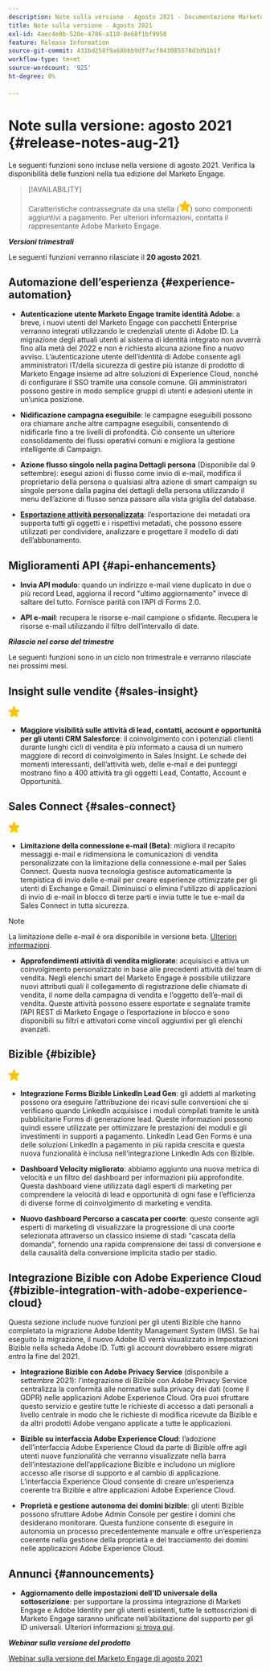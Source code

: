 ```yaml
---
description: Note sulla versione - Agosto 2021 - Documentazione Marketo - Documentazione del prodotto
title: Note sulla versione - Agosto 2021
exl-id: 4aec4e0b-520e-4786-a110-8e68f1bf9950
feature: Release Information
source-git-commit: 431bd258f9a68bbb9df7acf043085578d3d91b1f
workflow-type: tm+mt
source-wordcount: '925'
ht-degree: 0%

---
```


# Note sulla versione: agosto 2021 {#release-notes-aug-21}

Le seguenti funzioni sono incluse nella versione di agosto 2021. Verifica la disponibilità delle funzioni nella tua edizione del Marketo Engage.

>[!AVAILABILITY]
>
>Caratteristiche contrassegnate da una stella (![](assets/yellow-star.png)) sono componenti aggiuntivi a pagamento. Per ulteriori informazioni, contatta il rappresentante Adobe Marketo Engage.

**_Versioni trimestrali_**

Le seguenti funzioni verranno rilasciate il **20 agosto 2021**.

## Automazione dell’esperienza {#experience-automation}

* **Autenticazione utente Marketo Engage tramite identità Adobe**: a breve, i nuovi utenti del Marketo Engage con pacchetti Enterprise verranno integrati utilizzando le credenziali utente di Adobe ID. La migrazione degli attuali utenti al sistema di identità integrato non avverrà fino alla metà del 2022 e non è richiesta alcuna azione fino a nuovo avviso. L’autenticazione utente dell’identità di Adobe consente agli amministratori IT/della sicurezza di gestire più istanze di prodotto di Marketo Engage insieme ad altre soluzioni di Experience Cloud, nonché di configurare il SSO tramite una console comune. Gli amministratori possono gestire in modo semplice gruppi di utenti e adesioni utente in un’unica posizione.

* **Nidificazione campagna eseguibile**: le campagne eseguibili possono ora chiamare anche altre campagne eseguibili, consentendo di nidificarle fino a tre livelli di profondità. Ciò consente un ulteriore consolidamento dei flussi operativi comuni e migliora la gestione intelligente di Campaign.

* **Azione flusso singolo nella pagina Dettagli persona** (Disponibile dal 9 settembre): esegui azioni di flusso come invio di e-mail, modifica il proprietario della persona o qualsiasi altra azione di smart campaign su singole persone dalla pagina dei dettagli della persona utilizzando il menu dell’azione di flusso senza passare alla vista griglia del database.

* **[Esportazione attività personalizzata](/help/marketo/product-docs/administration/marketo-custom-activities/custom-activity-metadata-export.md)**: l’esportazione dei metadati ora supporta tutti gli oggetti e i rispettivi metadati, che possono essere utilizzati per condividere, analizzare e progettare il modello di dati dell’abbonamento.

## Miglioramenti API {#api-enhancements}

* **Invia API modulo**: quando un indirizzo e-mail viene duplicato in due o più record Lead, aggiorna il record &quot;ultimo aggiornamento&quot; invece di saltare del tutto. Fornisce parità con l’API di Forms 2.0.

* **API e-mail**: recupera le risorse e-mail campione o sfidante. Recupera le risorse e-mail utilizzando il filtro dell’intervallo di date.

**_Rilascio nel corso del trimestre_**

Le seguenti funzioni sono in un ciclo non trimestrale e verranno rilasciate nei prossimi mesi.

## Insight sulle vendite {#sales-insight}

![(stella)](assets/yellow-star.png)

* **Maggiore visibilità sulle attività di lead, contatti, account e opportunità per gli utenti CRM Salesforce**: il coinvolgimento con i potenziali clienti durante lunghi cicli di vendita è più informato a causa di un numero maggiore di record di coinvolgimento in Sales Insight. Le schede dei momenti interessanti, dell’attività web, delle e-mail e dei punteggi mostrano fino a 400 attività tra gli oggetti Lead, Contatto, Account e Opportunità.

## Sales Connect {#sales-connect}

![(stella)](assets/yellow-star.png)

* **Limitazione della connessione e-mail (Beta)**: migliora il recapito messaggi e-mail e ridimensiona le comunicazioni di vendita personalizzate con la limitazione della connessione e-mail per Sales Connect. Questa nuova tecnologia gestisce automaticamente la tempistica di invio delle e-mail per creare esperienze ottimizzate per gli utenti di Exchange e Gmail. Diminuisci o elimina l&#39;utilizzo di applicazioni di invio di e-mail in blocco di terze parti e invia tutte le tue e-mail da Sales Connect in tutta sicurezza.

>[!NOTE]
>
>La limitazione delle e-mail è ora disponibile in versione beta. [Ulteriori informazioni](/help/marketo/product-docs/marketo-sales-connect/email/email-delivery/email-connection-throttling.md).

* **Approfondimenti attività di vendita migliorate**: acquisisci e attiva un coinvolgimento personalizzato in base alle precedenti attività del team di vendita. Negli elenchi smart del Marketo Engage è possibile utilizzare nuovi attributi quali il collegamento di registrazione delle chiamate di vendita, il nome della campagna di vendita e l’oggetto dell’e-mail di vendita.  Queste attività possono essere esportate e segnalate tramite l’API REST di Marketo Engage o l’esportazione in blocco e sono disponibili su filtri e attivatori come vincoli aggiuntivi per gli elenchi avanzati.

## Bizible {#bizible}

![](assets/yellow-star.png)

* **Integrazione Forms Bizible LinkedIn Lead Gen**: gli addetti al marketing possono ora eseguire l’attribuzione dei ricavi sulle conversioni che si verificano quando LinkedIn acquisisce i moduli compilati tramite le unità pubblicitarie Forms di generazione lead. Queste informazioni possono quindi essere utilizzate per ottimizzare le prestazioni dei moduli e gli investimenti in supporti a pagamento. LinkedIn Lead Gen Forms è una delle soluzioni LinkedIn a pagamento in più rapida crescita e questa nuova funzionalità è inclusa nell&#39;integrazione LinkedIn Ads con Bizible.

* **Dashboard Velocity migliorato**: abbiamo aggiunto una nuova metrica di velocità e un filtro del dashboard per informazioni più approfondite. Questa dashboard viene utilizzata dagli esperti di marketing per comprendere la velocità di lead e opportunità di ogni fase e l’efficienza di diverse forme di coinvolgimento di marketing e vendita.

* **Nuovo dashboard Percorso a cascata per coorte**: questo consente agli esperti di marketing di visualizzare la progressione di una coorte selezionata attraverso un classico insieme di stadi &quot;cascata della domanda&quot;, fornendo una rapida comprensione dei tassi di conversione e della causalità della conversione implicita stadio per stadio.

## Integrazione Bizible con Adobe Experience Cloud {#bizible-integration-with-adobe-experience-cloud}

Questa sezione include nuove funzioni per gli utenti Bizible che hanno completato la migrazione Adobe Identity Management System (IMS). Se hai eseguito la migrazione, il nuovo Adobe ID verrà visualizzato in Impostazioni Bizible nella scheda Adobe ID. Tutti gli account dovrebbero essere migrati entro la fine del 2021.

* **Integrazione Bizible con Adobe Privacy Service** (disponibile a settembre 2021): l’integrazione di Bizible con Adobe Privacy Service centralizza la conformità alle normative sulla privacy dei dati (come il GDPR) nelle applicazioni Adobe Experience Cloud. Ora puoi sfruttare questo servizio e gestire tutte le richieste di accesso a dati personali a livello centrale in modo che le richieste di modifica ricevute da Bizible e da altri prodotti Adobe vengano applicate a tutte le applicazioni.

* **Bizible su interfaccia Adobe Experience Cloud**: l’adozione dell’interfaccia Adobe Experience Cloud da parte di Bizible offre agli utenti nuove funzionalità che verranno visualizzate nella barra dell’intestazione dell’applicazione Bizible e includono un migliore accesso alle risorse di supporto e al cambio di applicazione. L’interfaccia Experience Cloud consente di creare un’esperienza coerente tra Bizible e altre applicazioni Adobe Experience Cloud.

* **Proprietà e gestione autonoma dei domini bizible**: gli utenti Bizible possono sfruttare Adobe Admin Console per gestire i domini che desiderano monitorare. Questa funzione consente di eseguire in autonomia un processo precedentemente manuale e offre un’esperienza coerente nella gestione della proprietà e del tracciamento dei domini nelle applicazioni Adobe Experience Cloud.

## Annunci {#announcements}

* **Aggiornamento delle impostazioni dell&#39;ID universale della sottoscrizione**: per supportare la prossima integrazione di Marketi Engage e Adobe Identity per gli utenti esistenti, tutte le sottoscrizioni di Marketo Engage saranno unificate nell’abilitazione del supporto per gli ID universali. Ulteriori informazioni [si trova qui](/help/marketo/product-docs/administration/settings/using-a-universal-id-for-subscription-login.md).

**_Webinar sulla versione del prodotto_**

[Webinar sulla versione del Marketo Engage di agosto 2021](https://engage.marketo.com/August21_Release_Webinar.html)
